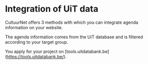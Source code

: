 ---
---

# Integration of UiT data

CultuurNet offers 3 methods with which you can integrate agenda information on your website.

The agenda information comes from the UiT database and is filtered according to your target group.

You apply for your project on [tools.uitdatabank.be] (https://tools.uitdatabank.be/).
